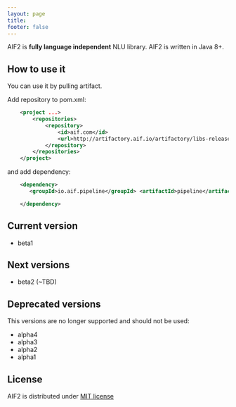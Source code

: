 ```yaml
---
layout: page
title:
footer: false
---
```


AIF2 is **fully language independent** NLU library. AIF2 is written in Java 8+. 

## How to use it

You can use it by pulling artifact. 

Add repository to pom.xml:

```xml
    <project ...>
        <repositories>
            <repository>
                <id>aif.com</id>
                <url>http://artifactory.aif.io/artifactory/libs-release-local</url>
            </repository>
        </repositories>
    </project>
```
and add dependency:

```xml
    <dependency>
       <groupId>io.aif.pipeline</groupId> <artifactId>pipeline</artifactId> <version>1.0-Beta1</version>

    </dependency> 
```

## Current version

- beta1

## Next versions

- beta2 (~TBD)

## Deprecated versions 

This versions are no longer supported and should not be used:

- alpha4
- alpha3
- alpha2
- alpha1

## License

AIF2 is distributed under [MIT license](http://choosealicense.com/licenses/mit/)
